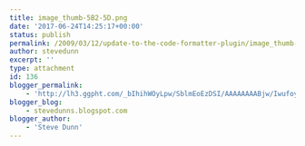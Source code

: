 ```yaml
---
title: image_thumb-5B2-5D.png
date: '2017-06-24T14:25:17+00:00'
status: publish
permalink: /2009/03/12/update-to-the-code-formatter-plugin/image_thumb-5b2-5d-png
author: stevedunn
excerpt: ''
type: attachment
id: 136
blogger_permalink:
    - 'http://lh3.ggpht.com/_bIhihWOyLpw/SblmEoEzDSI/AAAAAAAABjw/IwufoywrNVw/image_thumb%5B2%5D.png'
blogger_blog:
    - stevedunns.blogspot.com
blogger_author:
    - 'Steve Dunn'
---
```

<!DOCTYPE html PUBLIC "-//W3C//DTD HTML 4.0 Transitional//EN" "http://www.w3.org/TR/REC-html40/loose.dtd">
<?xml encoding="UTF-8">
